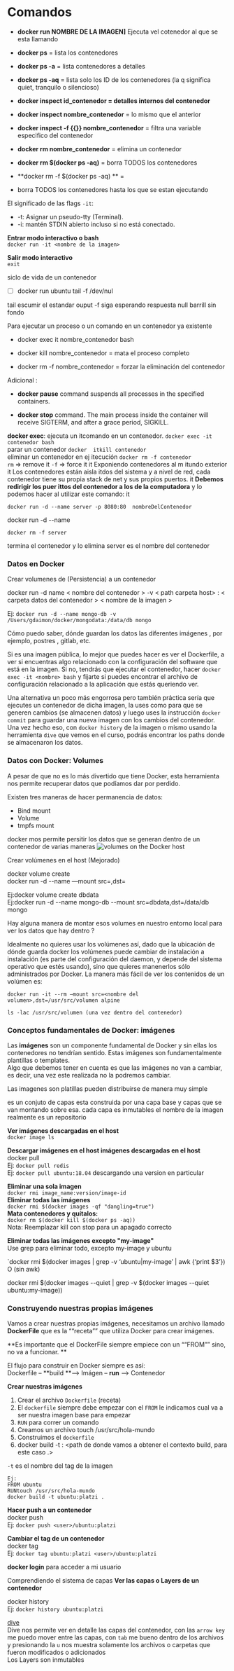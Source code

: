 ﻿# Comandos
- **docker run NOMBRE DE LA IMAGEN]** Ejecuta vel cotenedor al que se esta llamando

-   **docker ps** = lista los contenedores
-   **docker ps -a** = lista contenedores a detalles
-   **docker ps -aq** = lista solo los ID de los contenedores (la q significa quiet, tranquilo o silencioso)
-   **docker inspect id_contenedor = detalles internos del contenedor**
-   **docker inspect nombre_contenedor** = lo mismo que el anterior
-   **docker inspect -f {{}} nombre_contenedor** = filtra una variable especifico del contenedor
-   **docker rm nombre_contenedor** = elimina un contenedor
-   **docker rm $(docker ps -aq)** = borra TODOS los contenedores
-  **docker rm -f $(docker ps -aq) ** = 
- borra TODOS los contenedores hasta los que se estan ejecutando

El significado de las flags  `-it`:

-   -t: Asignar un pseudo-tty (Terminal).
-   -i: mantén STDIN abierto incluso si no está conectado.

**Entrar modo interactivo o bash**  
`docker run -it <nombre de la imagen>`

**Salir modo interactivo**  
`exit`

siclo de vida de un contenedor 

 - [ ] docker run ubuntu tail -f /dev/nul

tail escumir el estandar ouput 
-f siga esperando respuesta 
null barrill sin fondo

Para ejecutar un proceso o un comando en un contenedor ya existente

-   docker exec it nombre_contenedor bash
    
-   docker kill nombre_contenedor = mata el proceso completo
    
-   docker rm -f nombre_contenedor = forzar la eliminación del contenedor

Adicional :

-   **docker pause**  command suspends all processes in the specified containers.
    
-   **docker stop**  command. The main process inside the container will receive SIGTERM, and after a grace period, SIGKILL.

**docker exec**: ejecuta un  itcomando en un contenedor. `docker exec -it contenedor bash`  
parar un contenedor `docker  itkill contenedor`  
eliminar un contenedor en ej itecución `docker rm -f contenedor`  
`rm` => remove   it
`-f` => force it
 it
Exponiendo contenedores al m itundo exterior
 it
Los contenedores están aisla itdos del sistema y a nivel de red, cada contenedor tiene su propia stack de net y sus propios puertos.
 it
**Debemos redirigir los puer ittos del contenedor a los de la computadora**  y lo podemos hacer al utilizar este comando:
 it
```
docker run -d --name server -p 8080:80  nombreDelContenedor
```
docker run -d --name
```
docker rm -f server
``` 
termina el contenedor y lo elimina server es el nombre del contenedor

### Datos en Docker

Crear volumenes de (Persistencia) a un contenedor	

docker run -d name < nombre del contenedor > -v < path carpeta host> : < carpeta datos del contenedor > < nombre de la imagen >

Ej: `docker run -d --name mongo-db -v /Users/gdaimon/docker/mongodata:/data/db mongo`

Cómo puedo saber, dónde guardan los datos las diferentes imágenes , por ejemplo, postres , gitlab, etc.

Si es una imagen pública, lo mejor que puedes hacer es ver el Dockerfile, a ver si encuentras algo relacionado con la configuración del software que está en la imagen. Si no, tendrás que ejecutar el contenedor, hacer  `docker exec -it <nombre> bash`  y fijarte si puedes encontrar el archivo de configuración relacionado a la aplicación que estás queriendo ver.

Una alternativa un poco más engorrosa pero también práctica sería que ejecutes un contenedor de dicha imagen, la uses como para que se generen cambios (se almacenen datos) y luego uses la instrucción  `docker commit`  para guardar una nueva imagen con los cambios del contenedor. Una vez hecho eso, con  `docker history`  de la imagen o mismo usando la herramienta  `dive`  que vemos en el curso, podrás encontrar los paths donde se almacenaron los datos.
### Datos con Docker: Volumes

A pesar de que no es lo más divertido que tiene Docker, esta herramienta nos permite recuperar datos que podíamos dar por perdido.

Existen tres maneras de hacer permanencia de datos:

-   Bind mount
-   Volume
-   tmpfs mount

docker mos permite persitir los datos que se generan dentro de un contenedor  de varias maneras 
![volumes on the Docker host](https://docs.docker.com/storage/images/types-of-mounts-volume.png)

Crear volúmenes en el host (Mejorado)

docker volume create <nombre del volumen>  
docker run -d --name <nombre del contenedor> —mount src=<nombre del volumen>,dst= <carpeta datos contenedor> <nombre de la imagen>

Ej:docker volume create dbdata  
Ej:docker run -d --name mongo-db --mount src=dbdata,dst=/data/db mongo

Hay alguna manera de montar esos volumes en nuestro entorno local para ver los datos que hay dentro ?

Idealmente no quieres usar los volúmenes así, dado que la ubicación de dónde guarda docker los volúmenes puede cambiar de instalación a instalación (es parte del configuración del daemon, y depende del sistema operativo que estés usando), sino que quieres manenerlos sólo administrados por Docker. La manera más fácil de ver los contenidos de un volúmen es:

```
docker run -it --rm —mount src=<nombre del volumen>,dst=/usr/src/volumen alpine

ls -lac /usr/src/volumen (una vez dentro del contenedor)
```
### Conceptos fundamentales de Docker: imágenes

Las  **imágenes**  son un componente fundamental de Docker y sin ellas los contenedores no tendrían sentido. Estas imágenes son fundamentalmente plantillas o templates.  
Algo que debemos tener en cuenta es que las imágenes no van a cambiar, es decir, una vez este realizada no la podremos cambiar.

Las imagenes son platillas pueden distribuirse de manera muy simple

es un conjuto de capas esta construida por una capa base y capas que se van montando sobre esa. cada capa es inmutables 
el nombre de la imagen realmente es un repositorio

**Ver imágenes descargadas en el host**  
`docker image ls`

**Descargar imágenes en el host imágenes descargadas en el host**  
docker pull <nombre de la imagen>  
Ej:  `docker pull redis`  
Ej:  `docker pull ubuntu:18.04`  descargando una version en particular

**Eliminar una sola imagen**  
`docker rmi image_name:version/image-id`  
**Eliminar todas las imágenes**  
`docker rmi $(docker images -qf "dangling=true")`  
**Mata contenedores y quítalos:**  
`docker rm $(docker kill $(docker ps -aq))`  
Nota: Reemplazar kill con stop para un apagado correcto

**Eliminar todas las imágenes excepto "my-image"**  
Use grep para eliminar todo, excepto my-image y ubuntu

`docker rmi $(docker images | grep -v ‘ubuntu|my-image’ | awk {‘print $3’})  
O (sin awk)

docker rmi $(docker images --quiet | grep -v $(docker images --quiet ubuntu:my-image))

### Construyendo nuestras propias imágenes

Vamos a crear nuestras propias imágenes, necesitamos un archivo llamado  **DockerFile**  que es la ““receta”” que utiliza Docker para crear imágenes.

**Es importante que el DockerFile siempre empiece con un ““FROM”” sino, no va a funcionar. **

El flujo para construir en Docker siempre es así:  
Dockerfile – **build **–> Imágen –  **run**  --> Contenedor

**Crear nuestras imágenes**

1.  Crear el archivo  `Dockerfile`  (receta)
2.  El  `dockerfile`  siempre debe empezar con el  `FROM`  le indicamos cual va a ser nuestra imagen base para empezar
3.  `RUN`  para correr un comando
4.  Creamos un archivo touch /usr/src/hola-mundo
5.  Construimos el  `dockerfile`
6.  docker build -t <imagen>:<tag de la imagen> <path de donde vamos a obtener el contexto build, para este caso .>

`-t`  es el nombre del tag de la imagen

```
Ej: 
FROM ubuntu
RUNtouch /usr/src/hola-mundo
docker build -t ubuntu:platzi .

```

**Hacer push a un contenedor**  
docker push <tag contenedor>  
Ej:  `docker push <user>/ubuntu:platzi`

**Cambiar el tag de un contenedor**  
docker tag <tag contenedor> <nuevo tag contenedor>  
Ej:  `docker tag ubuntu:platzi <user>/ubuntu:platzi`

**docker login** para acceder a mi usuario

Comprendiendo el sistema de capas
**Ver las capas o Layers de un contenedor**

docker history <tag contenedor>  
Ej:  `docker history ubuntu:platzi`  

[dive](https://github.com/wagoodman/dive)  
Dive nos permite ver en detalle las capas del contenedor, con las  `arrow key`  me puedo mover entre las capas, con  `tab`  me bueno dentro de los archivos y presionando la  `u`  nos muestra solamente los archivos o carpetas que fueron modificados o adicionados  
Los Layers son inmutables
